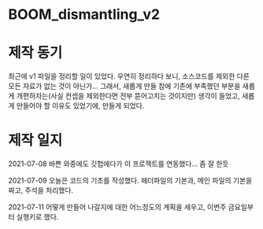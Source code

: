 # BOOM_dismantling_v2

# 제작 동기
최근에 v1 파일을 정리할 일이 있었다. 우연히 정리하다 보니, 소스코드를 제외한 다른 모든 자료가 없는 것이 아닌가...
그래서, 새롭게 만들 참에 기존에 부족했던 부분을 새롭게 개편하자는(사실 컨셉을 제외한다면 전부 뜯어고치는 것이지만) 
생각이 들었고, 새롭게 만들어야 할 이유도 있었기에, 만들게 되었다.

# 제작 일지
2021-07-08 바쁜 와중에도 깃헙에다가 이 프로젝트를 연동했다... 좀 잘 한듯

2021-07-09 오늘은 코드의 기초를 작성했다. 헤더파일의 기본과, 메인 파일의 기본을 짜고, 주석을 처리했다.

2021-07-11 어떻게 만들어 나갈지에 대한 어느정도의 계획을 세우고, 이번주 금요일부터 실행키로 했다.

